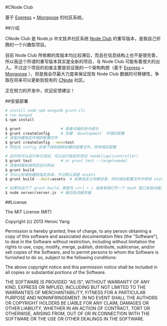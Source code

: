 #CNode Club

基于 [Express] + [Mongoose] 的社区系统。

##介绍

CNode Club 是 Node.js 中文技术社区系统 [Node Club] 的重写版本，是我自己折腾的一个兴趣型项目。  

目前 Node Club 所依赖的库版本均比较滞后，而且在信息结构上也不是很完善，所以我这个所谓的重写版本其实是全新的项目，与 Node Club 可能有着很大的出入。不过这个项目的初衷主要是验证我的一个架构构想（基于 [Express] + [Mongoose] ），但是我会尽最大力度来保证现有 Node Club 数据的可移植性，争取在将来可以更新到现有的 [CNode] 社区。

正在努力的开发中，欢迎反馈建议！

##安装部署

```bash
# install node npm mongodb grunt-cli
# run mongod
$ npm install

$ grunt                  # 查看详细的命令提示
$ grunt createConfig     # 创建 `development` 环境的配置
# 或者创建指定环境的配置文件
$ grunt createConfig --env=test
# 然后在 config 目录下找到刚刚创建的配置文件，修改相应配置

# 此时你可以运行单元测试，可以运行指定的测试 (model|api|controller)
$ grunt test             # or grunt test --target=model
# 或者构建前端然后运行网站
$ grunt build
# 可以让前端构建到指定目录，不过默认就是 assets
$ grunt build --dest=assets  # 如果自定义构建目录，同时请在配置文件中修改 static 配置

# 如果你运行了 grunt build，那就先 ctrl + c 或者单独打开一个 bash 窗口来启动服务吧
$ node server/server.js  # 最后启动服务器
```

##License

The MIT License (MIT)

Copyright (c) 2013 Heroic Yang

Permission is hereby granted, free of charge, to any person obtaining a copy of
this software and associated documentation files (the "Software"), to deal in
the Software without restriction, including without limitation the rights to
use, copy, modify, merge, publish, distribute, sublicense, and/or sell copies of
the Software, and to permit persons to whom the Software is furnished to do so,
subject to the following conditions:

The above copyright notice and this permission notice shall be included in all
copies or substantial portions of the Software.

THE SOFTWARE IS PROVIDED "AS IS", WITHOUT WARRANTY OF ANY KIND, EXPRESS OR
IMPLIED, INCLUDING BUT NOT LIMITED TO THE WARRANTIES OF MERCHANTABILITY, FITNESS
FOR A PARTICULAR PURPOSE AND NONINFRINGEMENT. IN NO EVENT SHALL THE AUTHORS OR
COPYRIGHT HOLDERS BE LIABLE FOR ANY CLAIM, DAMAGES OR OTHER LIABILITY, WHETHER
IN AN ACTION OF CONTRACT, TORT OR OTHERWISE, ARISING FROM, OUT OF OR IN
CONNECTION WITH THE SOFTWARE OR THE USE OR OTHER DEALINGS IN THE SOFTWARE.

[CNode]: http://cnodejs.org/
[Node Club]: https://github.com/cnodejs/nodeclub
[Express]: http://expressjs.com/
[Mongoose]: http://mongoosejs.com/
[CNode]: http://cnodejs.org/
